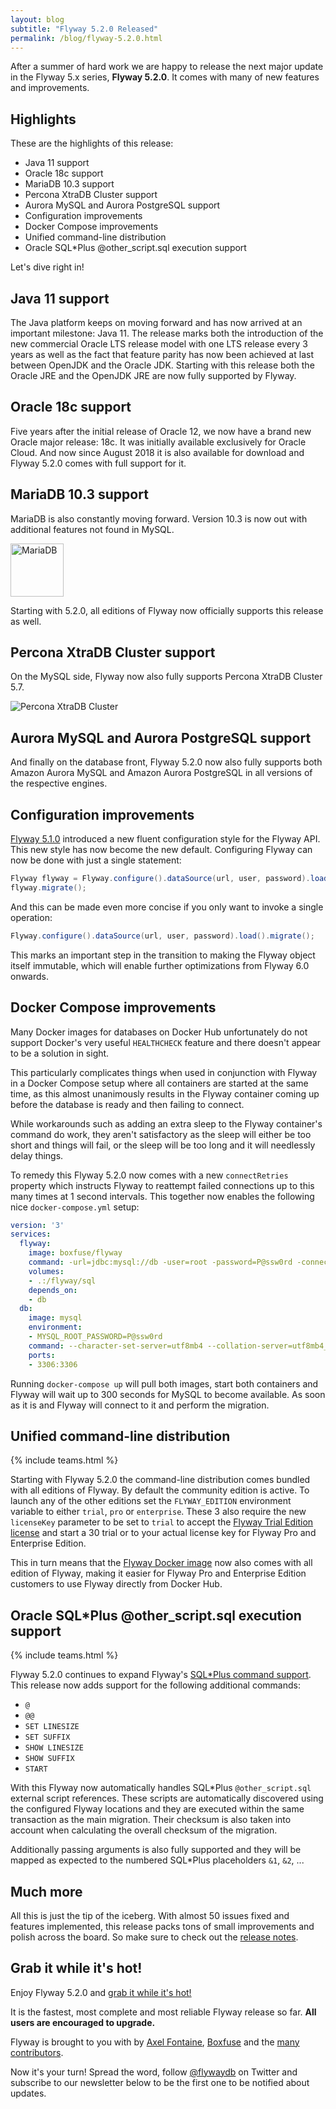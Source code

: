 ```yaml
---
layout: blog
subtitle: "Flyway 5.2.0 Released"
permalink: /blog/flyway-5.2.0.html
---
```

After a summer of hard work we are happy to release the next major update in the Flyway 5.x series, **Flyway 5.2.0**.
It comes with many of new features and improvements.

## Highlights

These are the highlights of this release:
- Java 11 support
- Oracle 18c support
- MariaDB 10.3 support
- Percona XtraDB Cluster support
- Aurora MySQL and Aurora PostgreSQL support
- Configuration improvements
- Docker Compose improvements
- Unified command-line distribution
- Oracle SQL*Plus @other_script.sql execution support

Let's dive right in!

## Java 11 support

The Java platform keeps on moving forward and has now arrived at an important milestone: Java 11. The release marks
both the introduction of the new commercial Oracle LTS release model with one LTS release every 3 years as well as
the fact that feature parity has now been achieved at last between OpenJDK and the Oracle JDK. Starting with this 
release both the Oracle JRE and the OpenJDK JRE are now fully supported by Flyway.

## Oracle 18c support

Five years after the initial release of Oracle 12, we now have a brand new Oracle major release: 18c. It was initially
available exclusively for Oracle Cloud. And now since August 2018 it is also available for download and Flyway 5.2.0
comes with full support for it. 

## MariaDB 10.3 support

MariaDB is also constantly moving forward. Version 10.3 is now out with additional features not found in MySQL.

<img src="/assets/logos/mariadb.svg" title="MariaDB" height="85">

Starting with 5.2.0, all editions of Flyway now officially supports this release as well.

## Percona XtraDB Cluster support

On the MySQL side, Flyway now also fully supports Percona XtraDB Cluster 5.7.

<img src="/assets/logos/perconaxtradbcluster.png" title="Percona XtraDB Cluster">

## Aurora MySQL and Aurora PostgreSQL support

And finally on the database front, Flyway 5.2.0 now also fully supports both Amazon Aurora MySQL and Amazon Aurora
PostgreSQL in all versions of the respective engines.

## Configuration improvements

[Flyway 5.1.0](/blog/flyway-5.1.0.html) introduced a new fluent configuration style for the Flyway API.
This new style has now become the new default. Configuring Flyway can now be done with just a single statement:

```java
Flyway flyway = Flyway.configure().dataSource(url, user, password).load();
flyway.migrate();
```

And this can be made even more concise if you only want to invoke a single operation:
```java
Flyway.configure().dataSource(url, user, password).load().migrate();
```

This marks an important step in the transition to making the Flyway object itself immutable, which will enable
further optimizations from Flyway 6.0 onwards.

## Docker Compose improvements

Many Docker images for databases on Docker Hub unfortunately do not support Docker's very useful `HEALTHCHECK` feature
and there doesn't appear to be a solution in sight.

This particularly complicates things when used in conjunction with Flyway in a Docker Compose setup where all containers
are started at the same time, as this almost unanimously results in the Flyway container coming up before the database
is ready and then failing to connect.

While workarounds such as adding an extra sleep to the Flyway container's command do work, they aren't satisfactory as
the sleep will either be too short and things will fail, or the sleep will be too long and it will needlessly delay
things.

To remedy this Flyway 5.2.0 now comes with a new `connectRetries` property which instructs Flyway to reattempt failed
connections up to this many times at 1 second intervals. This together now enables the following nice
 `docker-compose.yml` setup:

```yml
version: '3'
services:
  flyway:
    image: boxfuse/flyway
    command: -url=jdbc:mysql://db -user=root -password=P@ssw0rd -connectRetries=300 migrate
    volumes:
    - .:/flyway/sql
    depends_on:
    - db
  db:
    image: mysql
    environment:
    - MYSQL_ROOT_PASSWORD=P@ssw0rd
    command: --character-set-server=utf8mb4 --collation-server=utf8mb4_unicode_ci
    ports:
    - 3306:3306
```

Running `docker-compose up` will pull both images, start both containers and Flyway will wait up to 300 seconds for
MySQL to become available. As soon as it is and Flyway will connect to it and perform the migration.

## Unified command-line distribution
{% include teams.html %}

Starting with Flyway 5.2.0 the command-line distribution comes bundled with all editions of Flyway. By default the
community edition is active. To launch any of the other editions set the `FLYWAY_EDITION` environment variable to 
either `trial`, `pro` or `enterprise`. These 3 also require the new `licenseKey` parameter to be set to `trial` to
accept the [Flyway Trial Edition license](/licenses/flyway-trial) and start a 30 trial or to your actual license key
for Flyway Pro and Enterprise Edition.

This in turn means that the [Flyway Docker image](https://hub.docker.com/r/flyway/flyway/) now also comes with all
edition of Flyway, making it easier for Flyway Pro and Enterprise Edition customers to use Flyway directly from
Docker Hub.

## Oracle SQL*Plus @other_script.sql execution support
{% include teams.html %}

Flyway 5.2.0 continues to expand Flyway's [SQL*Plus command support](/documentation/database/oracle#sqlplus-commands).
This release now adds support for the following additional commands:
 
- `@`
- `@@`
- `SET LINESIZE`
- `SET SUFFIX`
- `SHOW LINESIZE`
- `SHOW SUFFIX`
- `START`

With this Flyway now automatically handles SQL*Plus `@other_script.sql` external script references. These scripts are
automatically discovered using the configured Flyway locations and they are executed within the same transaction as the
main migration. Their checksum is also taken into account when calculating the overall checksum of the migration.

Additionally passing arguments is also fully supported and they will be mapped as expected to the numbered SQL*Plus
placeholders `&1`, `&2`, ...  

## Much more

All this is just the tip of the iceberg. With almost 50 issues fixed and features implemented, this release packs
tons of small improvements and polish across the board. So make sure to check out the [release notes](/documentation/releaseNotes).

## Grab it while it's hot!

Enjoy Flyway 5.2.0 and [grab it while it's hot!](/download)

It is the fastest, most complete and most reliable Flyway release so far. **All users are encouraged to upgrade.**

Flyway is brought to you with <i class="fa fa-heart"></i> by [Axel Fontaine](https://twitter.com/axelfontaine),
[Boxfuse](https://boxfuse.com) and the [many contributors](/documentation/contribute/hallOfFame).

Now it's your turn! Spread the word, follow [@flywaydb](https://twitter.com/flywaydb) on Twitter and subscribe
to our newsletter below to be the first one to be notified about updates.